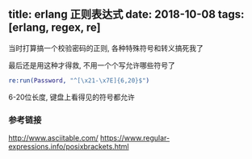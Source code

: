 title: erlang 正则表达式
date: 2018-10-08
tags: [erlang, regex, re]
---

当时打算搞一个校验密码的正则,
各种特殊符号和转义搞死我了

<!--more-->

最后还是用这种才得救, 不用一个个写允许哪些符号了
```erlang
re:run(Password, "^[\x21-\x7E]{6,20}$")
```
6-20位长度, 键盘上看得见的符号都允许

### 参考链接
http://www.asciitable.com/
https://www.regular-expressions.info/posixbrackets.html

